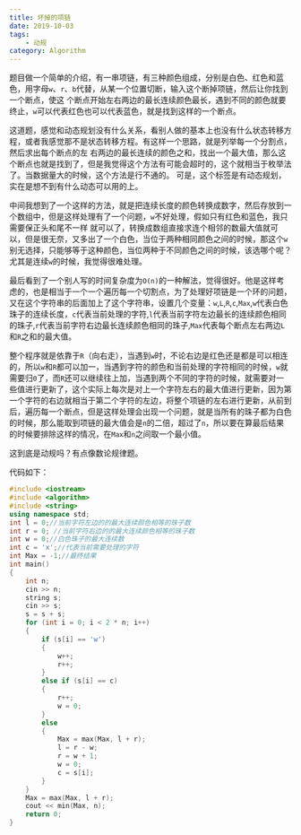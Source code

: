 ```yaml
---
title: 坏掉的项链
date: 2019-10-03
tags:
    - 动规
category: Algorithm
---
```


题目做一个简单的介绍，有一串项链，有三种颜色组成，分别是白色、红色和蓝色，用字母`w`、`r`、`b`代替，从某一个位置切断，输入这个断掉项链，然后让你找到一个断点，使这
个断点开始左右两边的最长连续颜色最长，遇到不同的颜色就要终止，`w`可以代表红色也可以代表蓝色，就是找到这样的一个断点。

这道题，感觉和动态规划没有什么关系，看别人做的基本上也没有什么状态转移方程，或者我感觉那不是状态转移方程。有这样一个思路，就是列举每一个分割点，然后求出每个断点的左
右两边的最长连续的颜色之和，找出一个最大值，那么这个断点也就是找到了，但是我觉得这个方法有可能会超时的，这个就相当于枚举法了。当数据量大的时候，这个方法是行不通的。
可是，这个标签是有动态规划，实在是想不到有什么动态可以用的上。

中间我想到了一个这样的方法，就是把连续长度的颜色转换成数字，然后存放到一个数组中，但是这样处理有了一个问题，`w`不好处理，假如只有红色和蓝色，我只需要保正头和尾不一样
就可以了，转换成数组直接求连个相邻的数最大值就可以，但是很无奈，又多出了一个白色，当位于两种相同颜色之间的时候，那这个`w`别无选择，只能够等于这种颜色，当位两种于不同颜色之间的时候，该选哪个呢？尤其是连续`w`的时候，我觉得很难处理。

最后看到了一个别人写的时间复杂度为`O(n)`的一种解法，觉得很好。他是这样考虑的，也是相当于一个一个遍历每一个切割点，为了处理好项链是一个环的问题，又在这个字符串的后面加上了这个字符串，设置几个变量：`w`,`L`,`R`,`c`,`Max`,`w`代表白色珠子的连续长度，`c`代表当前处理的字符,`l`代表当前字符左边最长的连续颜色相同的珠子,`r`代表当前字符右边最长连续颜色相同的珠子,`Max`代表每个断点左右两边`L`和`R`之和的最大值。

整个程序就是依靠于`R`（向右走），当遇到`w`时，不论右边是红色还是都是可以相连的，所以`w`和`R`都可以加一，当遇到字符的颜色和当前处理的字符相同的时候，`w`就需要归`0`了，而`R`还可以继续往上加，当遇到两个不同的字符的时候，就需要对一些值进行更新了，这个实际上每次是对上一个字符左右的最大值进行更新，因为第一个字符的右边就相当于第二个字符的左边，将整个项链的左右进行更新，从前到后，遍历每一个断点，但是这样处理会出现一个问题，就是当所有的珠子都为白色的时候，那么能取到项链的最大值会是`n`的二倍，超过了`n`，所以要在算最后结果的时候要排除这样的情况，在`Max`和`n`之间取一个最小值。

这到底是动规吗？有点像数论规律题。

代码如下：

```cpp
#include <iostream>
#include <algorithm>
#include <string>
using namespace std;
int l = 0;//当前字符左边的的最大连续颜色相等的珠子数
int r = 0; //当前字符右边的的最大连续颜色相等的珠子数
int w = 0;//白色珠子的最大连续数
int c = 'x';//代表当前需要处理的字符
int Max = -1;//最终结果
int main()
{
    int n;
    cin >> n;
    string s;
    cin >> s;
    s = s + s;
    for (int i = 0; i < 2 * n; i++)
    {
        if (s[i] == 'w')
        {
            w++;
            r++;
        }
        else if (s[i] == c)
        {
            r++;
            w = 0;
        }
        else
        {
            Max = max(Max, l + r);
            l = r - w;
            r = w + 1;
            w = 0;
            c = s[i];
        }
    }
    Max = max(Max, l + r);
    cout << min(Max, n);
    return 0;
}
```